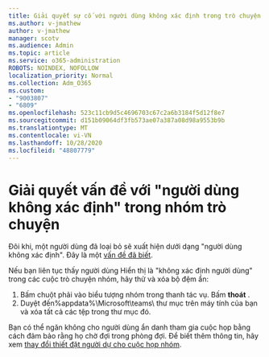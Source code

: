 ```yaml
---
title: Giải quyết sự cố với người dùng không xác định trong trò chuyện nhóm
ms.author: v-jmathew
author: v-jmathew
manager: scotv
ms.audience: Admin
ms.topic: article
ms.service: o365-administration
ROBOTS: NOINDEX, NOFOLLOW
localization_priority: Normal
ms.collection: Adm_O365
ms.custom:
- "9003807"
- "6809"
ms.openlocfilehash: 523c11cb9d5c4696703c67c2a6b3184f5d12f8e7
ms.sourcegitcommit: d151b09064df3fb573ae07a387a08d98a9553b9b
ms.translationtype: MT
ms.contentlocale: vi-VN
ms.lasthandoff: 10/28/2020
ms.locfileid: "48807779"
---
```

# <a name="resolving-issue-with-unknown-user-in-teams-chat"></a>Giải quyết vấn đề với "người dùng không xác định" trong nhóm trò chuyện

Đôi khi, một người dùng đã loại bỏ sẽ xuất hiện dưới dạng "người dùng không xác định". Đây là một [vấn đề đã biết](https://docs.microsoft.com/microsoftteams/troubleshoot/known-issues/removed-user-appears-as-unknown).

Nếu bạn liên tục thấy người dùng Hiển thị là "không xác định người dùng" trong các cuộc trò chuyện nhóm, hãy thử và xóa bộ đệm ẩn:

1.  Bấm chuột phải vào biểu tượng nhóm trong thanh tác vụ. Bấm  **thoát** .
2.  Duyệt đến%appdata%\Microsoft\teams\ thư mục trên máy tính của bạn và xóa tất cả các tệp trong thư mục đó.

Bạn có thể ngăn không cho người dùng ẩn danh tham gia cuộc họp bằng cách đảm bảo rằng họ chờ đợi trong phòng đợi. Để biết thêm thông tin, hãy xem [thay đổi thiết đặt người dự cho cuộc họp nhóm](https://support.microsoft.com/office/change-participant-settings-for-a-teams-meeting-53261366-dbd5-45f9-aae9-a70e6354f88e).
